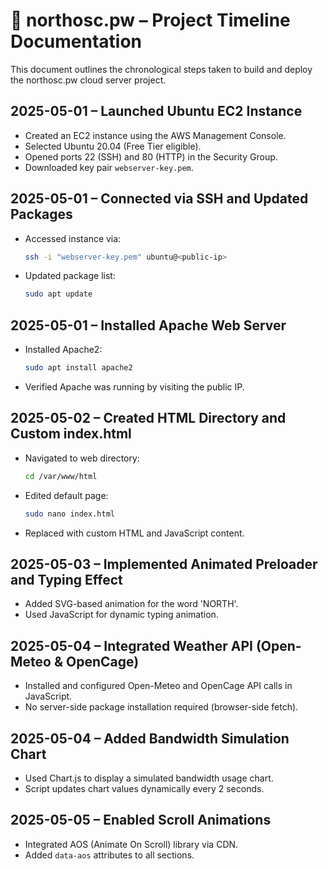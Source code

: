 # 📅 northosc.pw – Project Timeline Documentation

This document outlines the chronological steps taken to build and deploy the northosc.pw cloud server project.

## 2025-05-01 – Launched Ubuntu EC2 Instance

- Created an EC2 instance using the AWS Management Console.
- Selected Ubuntu 20.04 (Free Tier eligible).
- Opened ports 22 (SSH) and 80 (HTTP) in the Security Group.
- Downloaded key pair `webserver-key.pem`.


## 2025-05-01 – Connected via SSH and Updated Packages

- Accessed instance via:
  ```bash
  ssh -i "webserver-key.pem" ubuntu@<public-ip>
  ```
- Updated package list:
  ```bash
  sudo apt update
  ```


## 2025-05-01 – Installed Apache Web Server

- Installed Apache2:
  ```bash
  sudo apt install apache2
  ```
- Verified Apache was running by visiting the public IP.


## 2025-05-02 – Created HTML Directory and Custom index.html

- Navigated to web directory:
  ```bash
  cd /var/www/html
  ```
- Edited default page:
  ```bash
  sudo nano index.html
  ```
- Replaced with custom HTML and JavaScript content.


## 2025-05-03 – Implemented Animated Preloader and Typing Effect

- Added SVG-based animation for the word 'NORTH'.
- Used JavaScript for dynamic typing animation.


## 2025-05-04 – Integrated Weather API (Open-Meteo & OpenCage)

- Installed and configured Open-Meteo and OpenCage API calls in JavaScript.
- No server-side package installation required (browser-side fetch).


## 2025-05-04 – Added Bandwidth Simulation Chart

- Used Chart.js to display a simulated bandwidth usage chart.
- Script updates chart values dynamically every 2 seconds.


## 2025-05-05 – Enabled Scroll Animations

- Integrated AOS (Animate On Scroll) library via CDN.
- Added `data-aos` attributes to all sections.



